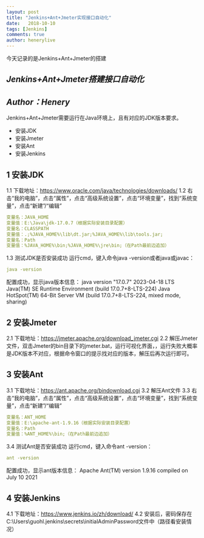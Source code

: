 ```yaml
---
layout: post
title: "Jenkins+Ant+Jmeter实现接口自动化"
date:   2018-10-10
tags: [Jenkins]
comments: true
author: henerylive
---
```


今天记录的是Jenkins+Ant+Jmeter的搭建

<!-- more -->

## _Jenkins+Ant+Jmeter搭建接口自动化_
## _Author：Henery_

Jenkins+Ant+Jmeter需要运行在Java环境上，且有对应的JDK版本要求。

- 安装JDK
- 安装Jmeter
- 安装Ant
- 安装Jenkins

## 1 安装JDK
1.1 下载地址：https://www.oracle.com/java/technologies/downloads/
1.2 右击“我的电脑”，点击“属性”，点击“高级系统设置”，点击“环境变量”，找到“系统变量”，点击“新建”/“编辑”
```yml
变量名：JAVA_HOME
变量值：E:\Java\jdk-17.0.7（根据实际安装目录配置）
变量名：CLASSPATH
变量值：.;%JAVA_HOME%\lib\dt.jar;%JAVA_HOME%\lib\tools.jar; 
变量名：Path
变量值：%JAVA_HOME%\bin;%JAVA_HOME%\jre\bin;（在Path最前边追加）
```
1.3 测试JDK是否安装成功
运行cmd，键入命令java -version或者java或javac：
```yml
java -version
```
配置成功，显示java版本信息：
java version "17.0.7" 2023-04-18 LTS
Java(TM) SE Runtime Environment (build 17.0.7+8-LTS-224)
Java HotSpot(TM) 64-Bit Server VM (build 17.0.7+8-LTS-224, mixed mode, sharing)

## 2 安装Jmeter
2.1 下载地址：https://jmeter.apache.org/download_jmeter.cgi
2.2 解压Jmeter文件，双击Jmeter的bin目录下的jmeter.bat，运行可视化界面，，运行失败大概率是JDK版本不对应，根据命令窗口的提示找对应的版本，解压后再次运行即可。

## 3 安装Ant
3.1 下载地址：https://ant.apache.org/bindownload.cgi
3.2 解压Ant文件
3.3 右击“我的电脑”，点击“属性”，点击“高级系统设置”，点击“环境变量”，找到“系统变量”，点击“新建”/“编辑”
```yml
变量名：ANT_HOME
变量值：E:\apache-ant-1.9.16（根据实际安装目录配置）
变量名：Path
变量值：%ANT_HOME%\bin;（在Path最前边追加）
```
3.4 测试Ant是否安装成功
运行cmd，键入命令ant -version：
```yml
ant -version
```
配置成功，显示ant版本信息：
Apache Ant(TM) version 1.9.16 compiled on July 10 2021

## 4 安装Jenkins
4.1 下载地址：https://www.jenkins.io/zh/download/
4.2 安装后，密码保存在C:\Users\guohl\.jenkins\secrets\initialAdminPassword文件中（路径看安装情况）
